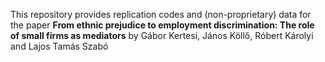 This repository provides replication codes and (non-proprietary) data for the paper
__From ethnic prejudice to employment discrimination: The role of small firms as mediators__ 
by Gábor Kertesi, János Köllő, Róbert Károlyi and Lajos Tamás Szabó
